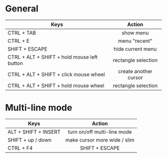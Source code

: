 # General

| Keys | Action           |
|---|:---:|
| CTRL + TAB    | show menu |
| CTRL + E | menu "recent" |
| SHIFT + ESCAPE | hide current menu      |
| CTRL + ALT + SHIFT + hold mouse left button | rectangle selection |
|  CTRL + ALT + SHIFT +  click mouse wheel  | create another cursor |
|  CTRL + ALT + SHIFT +  hold mouse wheel  | rectangle selection |

# Multi-line mode

| Keys        | Action           |
|---|:---:|
| ALT + SHIFT + INSERT | turn on/off multi-line mode     |
| SHIFT + up / down | make cursor more wide / slim       |
| CTRL + F4 | SHIFT + ESCAPE      |
